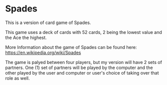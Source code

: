 # Spades
This is a version of card game of Spades.

This game uses a deck of cards with 52 cards, 2 being the lowest value and the Ace the highest.

More Information about the game of Spades can be found here:
https://en.wikipedia.org/wiki/Spades

The game is palyed between four players, but my version will have 2 sets of partners. One (1) set of partners will be played by the computer and the other played by the user and computer or user's choice of taking over that role as well.







